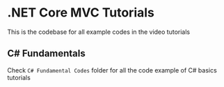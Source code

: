 # .NET Core MVC Tutorials

This is the codebase for all example codes in the video tutorials

## C# Fundamentals
Check  `C# Fundamental Codes` folder for all the code example of C# basics tutorials 




